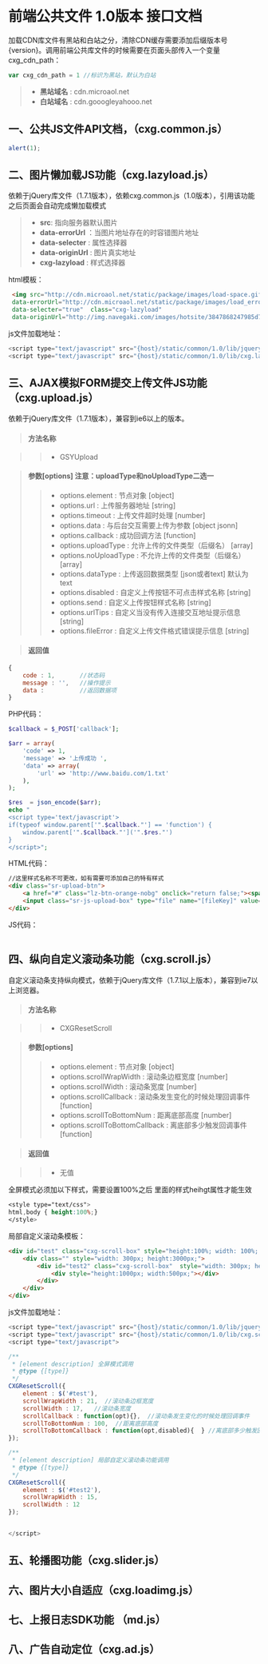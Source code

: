 # 前端公共文件 1.0版本 接口文档

加载CDN库文件有黑站和白站之分，清除CDN缓存需要添加后缀版本号{version}。调用前端公共库文件的时候需要在页面头部传入一个变量cxg_cdn_path：

```js
var cxg_cdn_path = 1 //标识为黑站，默认为白站
```

>* **黑站域名** : cdn.microaol.net
>* **白站域名** : cdn.gooogleyahooo.net


## 一、公共JS文件API文档，（cxg.common.js）


```js
alert(1);
```

## 二、图片懒加载JS功能（cxg.lazyload.js）

依赖于jQuery库文件（1.7.1版本），依赖cxg.common.js（1.0版本），引用该功能之后页面会自动完成懒加载模式

>* **src**: 指向服务器默认图片
>* **data-errorUrl** ：当图片地址存在的时容错图片地址
>* **data-selecter** : 属性选择器
>* **data-originUrl** : 图片真实地址
>* **cxg-lazyload** : 样式选择器 

html模板：

```html
 <img src="http://cdn.microaol.net/static/package/images/load-space.gif" 
 data-errorUrl="http://cdn.microaol.net/static/package/images/load_error.jpg" 
 data-selecter="true"  class="cxg-lazyload" 
 data-originUrl="http://img.navegaki.com/images/hotsite/3847868247985d713506530fed33e20c.jpg">
```

js文件加载地址：
```js
<script type="text/javascript" src="{host}/static/common/1.0/lib/jquery.min.js?ver={version}"></script>
<script type="text/javascript" src="{host}/static/common/1.0/lib/cxg.lazyload.js?ver={version}"></script>
```

## 三、AJAX模拟FORM提交上传文件JS功能（cxg.upload.js）

依赖于jQuery库文件（1.7.1版本），兼容到ie6以上的版本。

>#### 方法名称

>>* GSYUpload

>#### 参数[options] 注意：uploadType和noUploadType二选一
>>* options.element : 节点对象  [object]
>>* options.url : 上传服务器地址 [string]
>>* options.timeout : 上传文件超时处理 [number]
>>* options.data : 与后台交互需要上传为参数 [object jsonn]
>>* options.callback : 成功回调方法 [function]
>>* options.uploadType : 允许上传的文件类型（后缀名） [array]  
>>* options.noUploadType : 不允许上传的文件类型（后缀名） [array]
>>* options.dataType : 上传返回数据类型 [json或者text] 默认为text
>>* options.disabled : 自定义上传按钮不可点击样式名称 [string]
>>* options.send : 自定义上传按钮样式名称 [string]
>>* options.urlTips : 自定义当没有传入连接交互地址提示信息 [string]
>>* options.fileError : 自定义上传文件格式错误提示信息 [string]


>#### 返回值

```js
{
	code : 1,  		//状态码
	message : '', 	//操作提示
	data :  		//返回数据项
}
```

PHP代码：
```php
$callback = $_POST['callback'];

$arr = array(
	'code' => 1,
	'message' => '上传成功 ',
	'data' => array(
		'url' => 'http://www.baidu.com/1.txt'
	),
);

$res  = json_encode($arr);
echo "
<script type='text/javascript'>
if(typeof window.parent['".$callback."'] == 'function') {
	window.parent['".$callback."']('".$res."')
}
</script>";
```

HTML代码：

```html
//这里样式名称不可更改，如有需要可添加自己的特有样式
<div class="sr-upload-btn">
	<a href="#" class="lz-btn-orange-nobg" onclick="return false;"><span><em>上传文件</em></span></a>
	<input class="sr-js-upload-box" type="file" name="[fileKey]" value="" hidefocus="true"/>
</div>
```

JS代码：

```js
```



## 四、纵向自定义滚动条功能（cxg.scroll.js）

自定义滚动条支持纵向模式，依赖于jQuery库文件（1.7.1以上版本），兼容到ie7以上浏览器。

>#### 方法名称

>>* CXGResetScroll

>#### 参数[options]
>>* options.element : 节点对象  [object]
>>* options.scrollWrapWidth : 滚动条边框宽度 [number]
>>* options.scrollWidth : 滚动条宽度 [number]
>>* options.scrollCallback : 滚动条发生变化的时候处理回调事件 [function]
>>* options.scrollToBottomNum : 距离底部高度 [number]
>>* options.scrollToBottomCallback : 离底部多少触发回调事件 [function]

>#### 返回值

>>* 无值


全屏模式必须加以下样式，需要设置100%之后 里面的样式heihgt属性才能生效

```css
<style type="text/css">
html,body { height:100%;}
</style>
```

局部自定义滚动条模板：

```html
<div id="test" class="cxg-scroll-box" style="height:100%; width: 100%; z-index:100; ">
	<div class="" style="width: 300px; height:3000px;">
		<div id="test2" class="cxg-scroll-box"  style="width: 300px; height:300px; margin:50px;">
			<div style="height:1000px; width:500px;"></div>
		</div>
	</div>
</div>

```

js文件加载地址：

```js
<script type="text/javascript" src="{host}/static/common/1.0/lib/jquery.min.js?ver={version}"></script>
<script type="text/javascript" src="{host}/static/common/1.0/lib/cxg.scroll.js?ver={version}"></script>
<script type="text/javascript">

/**
 * [element description] 全屏模式调用
 * @type {[type]}
 */
CXGResetScroll({
	element : $('#test'),
	scrollWrapWidth : 21,  //滚动条边框宽度
	scrollWidth : 17,	//滚动条宽度
	scrollCallback : function(opt){},  //滚动条发生变化的时候处理回调事件
	scrollToBottomNum : 100,  //距离底部高度
	scrollToBottomCallback : function(opt,disabled){  } //离底部多少触发回调事件
});

/**
 * [element description] 局部自定义滚动条功能调用
 * @type {[type]}
 */
CXGResetScroll({
	element : $('#test2'),
	scrollWrapWidth : 15,
	scrollWidth : 12
});


</script>
```


## 五、轮播图功能（cxg.slider.js）


## 六、图片大小自适应（cxg.loadimg.js）


## 七、上报日志SDK功能 （md.js）


## 八、广告自动定位（cxg.ad.js）



